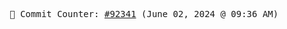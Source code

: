 <p align="center">
    <samp>
        📮 Commit Counter: <a href="https://github.com/Javascript-void0/Javascript-void0/commits/main">#92341</a> (June 02, 2024 @ 09:36 AM)
    </samp>
</p>